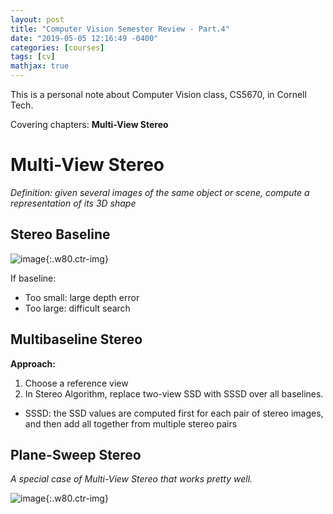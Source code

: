 ```yaml
---
layout: post
title: "Computer Vision Semester Review - Part.4"
date: "2019-05-05 12:16:49 -0400"
categories: [courses]
tags: [cv]
mathjax: true
---
```


This is a personal note about Computer Vision class, CS5670, in Cornell Tech.

Covering chapters: **Multi-View Stereo**

<!--more-->

# Multi-View Stereo

*Definition:  given several images of the same object or scene, compute a representation of its 3D shape*

## Stereo Baseline

![image](https://user-images.githubusercontent.com/13166286/57201443-ea507700-6f66-11e9-9a75-102978587342.png){:.w80.ctr-img}

If baseline:
* Too small: large depth error
* Too large: difficult search

## Multibaseline Stereo

**Approach:**
1. Choose a reference view
2. In Stereo Algorithm, replace two-view SSD with SSSD over all baselines.
  * SSSD:  the SSD values are computed first for each pair of stereo images, and then add all together from multiple stereo pairs

## Plane-Sweep Stereo

*A special case of Multi-View Stereo that works pretty well.*

![image](https://user-images.githubusercontent.com/13166286/57201468-38fe1100-6f67-11e9-8168-62225c54c9b0.png){:.w80.ctr-img}



